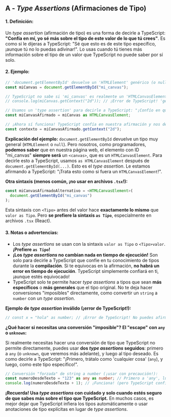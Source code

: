## A - _Type Assertions_ (Afirmaciones de Tipo)

#### 1. **Definición:**

Un _type assertion_ (afirmación de tipo) es una forma de decirle a TypeScript: **"Confía en mí, yo sé más sobre el tipo de este valor de lo que tú crees"**. Es como si le dijeras a TypeScript: "Sé que esto es de este tipo específico, ¡aunque tú no lo puedas adivinar!". Lo usas cuando tú tienes más información sobre el tipo de un valor que TypeScript no puede saber por sí solo.

#### 2. **Ejemplo:**

```typescript
// 'document.getElementById' devuelve un 'HTMLElement' genérico (o null)
const miCanvas = document.getElementById("mi_canvas");

// TypeScript no sabe si 'mi_canvas' es realmente un 'HTMLCanvasElement'
// console.log(miCanvas.getContext("2d")); // ¡Error de TypeScript! 'getContext' no existe en 'HTMLElement | null'

// Usamos un 'type assertion' para decirle a TypeScript: "¡Confío en que 'mi_canvas' es un 'HTMLCanvasElement'!"
const miCanvasAfirmado = miCanvas as HTMLCanvasElement;

// ¡Ahora sí funciona! TypeScript confía en nuestra afirmación y nos deja usar 'getContext'
const contexto = miCanvasAfirmado.getContext("2d");
```

**Explicación del ejemplo:**
`document.getElementById` devuelve un tipo muy general (`HTMLElement` o `null`). Pero nosotros, como programadores, **podemos saber** que en nuestra página web, el elemento con ID "mi_canvas" **siempre será** un `<canvas>`, que es un `HTMLCanvasElement`. Para decirle esto a TypeScript, usamos `as HTMLCanvasElement` después de `document.getElementById(...)`. Esto es el _type assertion_. Le estamos afirmando a TypeScript: "¡Trata esto como si fuera un `HTMLCanvasElement`!".

**Otra sintaxis (menos común, ¡no usar en archivos `.tsx`!):**

```typescript
const miCanvasAfirmadoAlternativo = <HTMLCanvasElement>(
  document.getElementById("mi_canvas")
);
```

Esta sintaxis con `<Tipo>` antes del valor hace **exactamente lo mismo** que `valor as Tipo`. Pero **se prefiere la sintaxis `as Tipo`**, especialmente en archivos `.tsx` (React).

#### 3. **Notas o advertencias:**

- Los _type assertions_ se usan con la sintaxis `valor as Tipo` o `<Tipo>valor`. **¡Prefiere `as Tipo`!**
- **¡Los _type assertions_ no cambian nada en tiempo de ejecución!** Son solo para decirle a TypeScript que confíe en tu conocimiento de tipos durante la **compilación**. Si te equivocas en la afirmación, **no habrá un error en tiempo de ejecución**. TypeScript simplemente confiará en ti, ¡aunque estés equivocado!
- TypeScript solo te permite hacer _type assertions_ a tipos que sean **más específicos** o **más generales** que el tipo original. No te deja hacer conversiones "imposibles" directamente, como convertir un `string` a `number` con un _type assertion_.

**Ejemplo de _type assertion_ inválido (¡error de TypeScript!):**

```typescript
// const x = "hola" as number; // ¡Error de TypeScript! No puedes afirmar que un string es un number directamente
```

**¿Qué hacer si necesitas una conversión "imposible"? El "escape" con `any` o `unknown`:**

Si realmente necesitas hacer una conversión de tipo que TypeScript no permite directamente, puedes usar **dos _type assertions_ seguidos**: primero a `any` (o `unknown`, que veremos más adelante), y luego al tipo deseado. Es como decirle a TypeScript: "¡Primero, trátalo como 'cualquier cosa' (`any`), y luego, como este tipo específico!".

```typescript
// Conversión "forzada" de string a number (¡usar con precaución!):
const numeroDesdeTexto = "123" as any as number; // Primero a 'any', luego a 'number'
console.log(numeroDesdeTexto + 1); // ¡Funciona! (pero TypeScript confió en ti, ¡podría ser peligroso si "123" no fuera un número válido!)
```

**¡Recuerda! Usa _type assertions_ con cuidado y solo cuando estés seguro de que sabes más sobre el tipo que TypeScript.** En muchos casos, es mejor dejar que TypeScript infiera los tipos automáticamente o usar anotaciones de tipo explícitas en lugar de _type assertions_.
